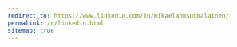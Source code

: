 ```yaml
---
redirect_to: https://www.linkedin.com/in/mikaelahmsuomalainen/
permalink: /r/linkedin.html
sitemap: true
---
```

